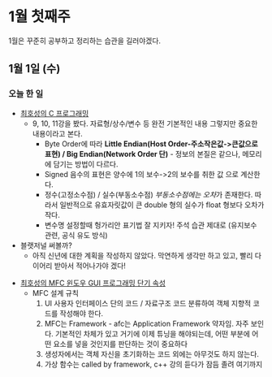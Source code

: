 # 1월 첫째주
1월은 꾸준히 공부하고 정리하는 습관을 길러야겠다.

## 1월 1일 (수)
### 오늘 한 일
- [최호성의 C 프로그래밍](https://www.youtube.com/watch?v=j4x7qNzEMjM&list=PLXvgR_grOs1BiznAEkzQdA9tlcA06qx75&index=11) 
  - 9, 10, 11강을 봤다. 자료형/상수/변수 등 완전 기본적인 내용 그렇지만 중요한 내용이라고 본다.
    - Byte Order에 따라 **Little Endian(Host Order-주소작은값->큰값으로 표현) / Big Endian(Network Order 단)** - 정보의 본질은 같으나, 메모리에 담기는 방법이 다르다. 
    - Signed 음수의 표현은 양수에 1의 보수->2의 보수를 취한 값 으로 계산한다.
    - 정수(고정소수점) / 실수(부동소수점) *부동소수점에는 오차*가 존재한다. 따라서 일반적으로 유효자릿값이 큰 double 형의 실수가 float 형보다 오차가 작다.
    - 변수명 설정할때 헝가리안 표기법 잘 지키자! 주석 습관 제대로 (유지보수 관련, 공식 유도 방식)
- 블랫저널 써볼까?
  - 아직 신년에 대한 계획을 작성하지 않았다. 막연하게 생각만 하고 있고, 빨리 다이어리 받아서 적어나가야 겠다!
+ [최호성의 MFC 윈도우 GUI 프로그래밍 단기 속성](https://www.youtube.com/watch?v=VPt69tFR4ww&list=PLXvgR_grOs1BEwuPXc0L7qm_11DeApwKJ&index=2&t=367s)
  + MFC 설계 규칙
    1. UI 사용자 인터페이스 단의 코드 / 자료구조 코드 분류하여 객체 지향적 코드를 작성해야 한다.
    2. MFC는 Framework - afc는 Application Framework 약자임. 자주 보인다. 기본적인 차체가 있고 거기에 이제 튜닝을 해야되는데, 어떤 부분에 어떤 요소를 넣을 것인지를 판단하는 것이 중요하다  
    3. 생성자에서는 객체 자신을 초기화하는 코드 외에는 아무것도 하지 않는다.
    4. 가상 함수는 called by framework, c++ 강의 듣다가 잠듬 졸려 여기까지
    
